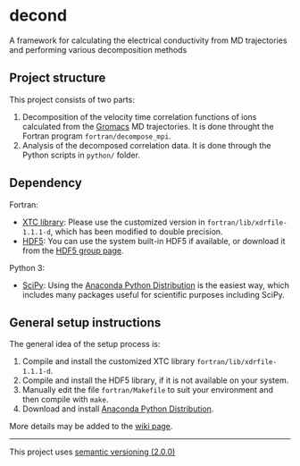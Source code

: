 decond
=====
A framework for calculating the electrical conductivity from MD trajectories and performing various decomposition methods


Project structure
-----
This project consists of two parts:

1. Decomposition of the velocity time correlation functions of ions calculated from the [Gromacs](http://www.gromacs.org/) MD trajectories. It is done throught the Fortran program `fortran/decompose_mpi`.
2. Analysis of the decomposed correlation data. It is done through the Python scripts in `python/` folder.


Dependency
-----
Fortran:
   - [XTC library](http://www.gromacs.org/Developer_Zone/Programming_Guide/XTC_Library):
     Please use the customized version in `fortran/lib/xdrfile-1.1.1-d`, which has been modified to double precision.
   - [HDF5](http://www.hdfgroup.org/HDF5/):
     You can use the system built-in HDF5 if available, or download it from the [HDF5 group page](http://www.hdfgroup.org/HDF5/).

Python 3:
   - [SciPy](http://www.scipy.org/):
     Using the [Anaconda Python Distribution](http://continuum.io/downloads#34) is the easiest way,
     which includes many packages useful for scientific purposes including SciPy.


General setup instructions
-----
The general idea of the setup process is:

1. Compile and install the customized XTC library `fortran/lib/xdrfile-1.1.1-d`.
2. Compile and install the HDF5 library, if it is not available on your system.
3. Manually edit the file `fortran/Makefile` to suit your environment and then compile with `make`.
4. Download and install [Anaconda Python Distribution](http://continuum.io/downloads#34).

More details may be added to the [wiki page](https://github.com/kmtu/decond/wiki).

----------
This project uses [semantic versioning (2.0.0)](http://semver.org/)
